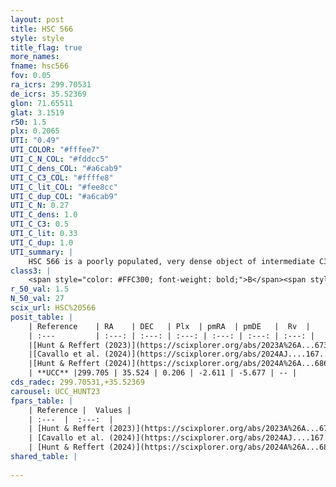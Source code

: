 ```yaml
---
layout: post
title: HSC 566
style: style
title_flag: true
more_names: 
fname: hsc566
fov: 0.05
ra_icrs: 299.70531
de_icrs: 35.52369
glon: 71.65511
glat: 3.1519
r50: 1.5
plx: 0.2065
UTI: "0.49"
UTI_COLOR: "#fffee7"
UTI_C_N_COL: "#fddcc5"
UTI_C_dens_COL: "#a6cab9"
UTI_C_C3_COL: "#ffffe8"
UTI_C_lit_COL: "#fee8cc"
UTI_C_dup_COL: "#a6cab9"
UTI_C_N: 0.27
UTI_C_dens: 1.0
UTI_C_C3: 0.5
UTI_C_lit: 0.33
UTI_C_dup: 1.0
UTI_summary: |
    HSC 566 is a poorly populated, very dense object of intermediate C3 quality. It was recently reported in the literature.
class3: |
    <span style="color: #FFC300; font-weight: bold;">B</span><span style="color: #FFC300; font-weight: bold;">B</span>
r_50_val: 1.5
N_50_val: 27
scix_url: HSC%20566
posit_table: |
    | Reference    | RA    | DEC   | Plx  | pmRA  | pmDE   |  Rv  |
    | :---         | :---: | :---: | :---: | :---: | :---: | :---: |
    |[Hunt & Reffert (2023)](https://scixplorer.org/abs/2023A%26A...673A.114H) | 299.704 | 35.529 | 0.201 | -2.595 | -5.673 | -8.255 |
    |[Cavallo et al. (2024)](https://scixplorer.org/abs/2024AJ....167...12C) | 299.722 | 35.525 | 0.203 | -- | -- | -- |
    |[Hunt & Reffert (2024)](https://scixplorer.org/abs/2024A%26A...686A..42H) | 299.704 | 35.529 | 0.201 | -2.595 | -5.673 | -8.255 |
    | **UCC** |299.705 | 35.524 | 0.206 | -2.611 | -5.677 | -- | 
cds_radec: 299.70531,+35.52369
carousel: UCC_HUNT23
fpars_table: |
    | Reference |  Values |
    | :---  |  :---:  |
    | [Hunt & Reffert (2023)](https://scixplorer.org/abs/2023A%26A...673A.114H) | `AV50=2.596, diffAV50=2.082, MOD50=13.37, logAge50=8.155` |
    | [Cavallo et al. (2024)](https://scixplorer.org/abs/2024AJ....167...12C) | `AV50=2.34, dMod50=13.14, logAge50=8.33, [Fe/H]50=0.78` |
    | [Hunt & Reffert (2024)](https://scixplorer.org/abs/2024A%26A...686A..42H) | `MassJ=581.082` |
shared_table: |
    
---
```

